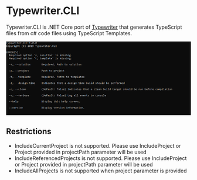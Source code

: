 # Typewriter.CLI
Typewriter.CLI is .NET Core port of [Typewriter](http://frhagn.github.io/Typewriter) that generates TypeScript files from c# code files using TypeScript Templates.

![Screenshot](Typewriter.CLI.png)

## Restrictions
* IncludeCurrentProject is not supported. Please use IncludeProject or Project provided in projectPath parameter will be used
* IncludeReferencedProjects is not supported. Please use IncludeProject or Project provided in projectPath parameter will be used
* IncludeAllProjects is not supported when project parameter is provided

